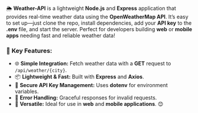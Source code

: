 🌦️ **Weather-API** is a lightweight **Node.js** and **Express** application that provides real-time weather data using the **OpenWeatherMap API**. It’s easy to set up—just clone the repo, install dependencies, add your **API key** to the **.env** file, and start the server. Perfect for developers building **web** or **mobile apps** needing fast and reliable weather data!  

### 🚀 **Key Features:**  
- 🌐 **Simple Integration:** Fetch weather data with a **GET** request to `/api/weather/{city}`.  
- 📦 **Lightweight & Fast:** Built with **Express** and **Axios**.  
- 🔐 **Secure API Key Management:** Uses **dotenv** for environment variables.  
- 🚫 **Error Handling:** Graceful responses for invalid requests.  
- 📲 **Versatile:** Ideal for use in **web** and **mobile applications**. 😊
